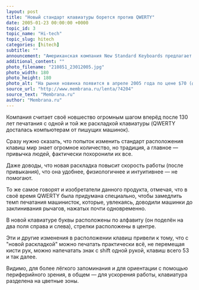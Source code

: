 ```yaml
---
layout: post
title: "Новый стандарт клавиатуры борется против QWERTY"
date: 2005-01-23 00:00:00 +0000
topic_id: 3
topic_name: "Hi-tech"
topic_slug: hitech
categories: [hitech]
subtitle: ""
announcement: "Американская компания New Standard Keyboards предлагает отказаться от QWERTY-клавиатуры в пользу её изобретения с одноимённым названием \"Новый стандарт клавиатуры\"."
additional_content: ""
photo_filename: "210851_23012005.jpg"
photo_width: 180
photo_height: 180
photo_alt: "На рынке новинка появится в апреле 2005 года по цене $70 (фото с сайта newstandardkeyboards.com)"
source_url: "http://www.membrana.ru/lenta/?4204"
source_text: "Membrana.ru"
author: "Membrana.ru"
---
```

Компания считает своё новшество огромным шагом вперёд после 130 лет печатания с одной и той же раскладкой клавиатуры (QWERTY досталась компьютерам от пишущих машинок).

Сразу нужно сказать, что попыток изменить стандарт расположения клавиш мир знает огромное количество, но традиция, а главное — привычка людей, фактически похоронили их все.

Даже доводы, что новая раскладка повысит скорость работы (после привыкания), что она удобнее, физиологичнее и интуитивнее — не помогают.

То же самое говорят и изобретатели данного продукта, отмечая, что в своё время QWERTY была придумана специально, чтобы замедлить темп печатания машинисток, которые, увлекаясь, доводили машинки до заклинивания рычагов, нажатых почти одновременно.

В новой клавиатуре буквы расположены по алфавиту (он поделён на два поля справа и слева), стрелки расположены в центре.

Эти и другие изменения в расположении клавиш привели к тому, что с "новой раскладкой" можно печатать практически всё, не перемещая кисти рук, можно напечатать знак с shift одной рукой, клавиш всего 53 и так далее.

Видимо, для более лёгкого запоминания и для ориентации с помощью периферийного зрения, в общем — для ускорения работы, клавиатура разделена на цветные зоны.
